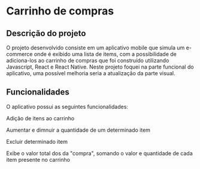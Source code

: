 # Carrinho de compras

## Descrição do projeto

O projeto desenvolvido consiste em um aplicativo mobile que simula um e-commerce onde é exibido uma lista de items, com a possibilidade de adiciona-los ao carrinho de compras que foi construído utilizando Javascript, React e React Native. Neste projeto foquei na parte funcional do aplicativo, uma possível melhoria seria a atualização da parte visual. 

## Funcionalidades 

O aplicativo possui as seguintes funcionalidades:

Adição de itens ao carrinho

Aumentar e dimnuir a quantidade de um determinado item

Excluir determinado item

Exibe o valor total dos da "compra", somando o valor e quantidade de cada item presente no carrinho




